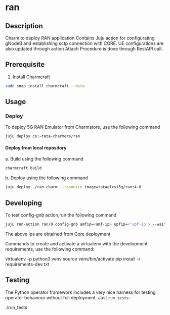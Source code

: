 <!-- Copyright 2020 Tata Elxsi

 Licensed under the Apache License, Version 2.0 (the License); you may
 not use this file except in compliance with the License. You may obtain
 a copy of the License at

         http://www.apache.org/licenses/LICENSE-2.0

 Unless required by applicable law or agreed to in writing, software
 distributed under the License is distributed on an AS IS BASIS, WITHOUT
 WARRANTIES OR CONDITIONS OF ANY KIND, either express or implied. See the
 License for the specific language governing permissions and limitations
 under the License.

 For those usages not covered by the Apache License, Version 2.0 please
 contact: canonical@tataelxsi.onmicrosoft.com

 To get in touch with the maintainers, please contact:
 canonical@tataelxsi.onmicrosoft.com
-->

# ran

## Description

Charm to deploy RAN application
Contains Juju action for configurating gNodeB and establishing sctp
connection with CORE.
UE configurations are also updated through action
Attach Procedure is done through RestAPI call.

## Prerequisite

1. Install Charmcraft

```bash
sudo snap install charmcraft --beta
```

## Usage

### Deploy

To deploy 5G RAN Emulator from Charmstore, use the following command

```bash
juju deploy cs:~tata-charmers/ran
```

#### Deploy from local repository

a. Build using the following command

```bash
charmcraft build
```

b. Deploy using the following command

```bash
juju deploy ./ran.charm --resource image=tataelxsi5g/ran:4.0
```

## Developing

To test config-gnb action,run the following command

```bash
juju run-action ran/0 config-gnb amfip=<amf-ip> upfip=<'upf-ip'> --wait
```

The above ips are obtained from Core deployment

Commands to create and activate a virtualenv with the development
requirements, use the following command:

virtualenv -p python3 venv
source venv/bin/activate
pip install -r requirements-dev.txt

## Testing

The Python operator framework includes a very nice harness for testing
operator behaviour without full deployment. Just `run_tests`:

./run_tests
